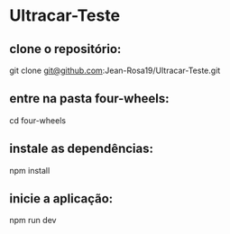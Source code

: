 # Ultracar-Teste

## clone o repositório:
git clone git@github.com:Jean-Rosa19/Ultracar-Teste.git

## entre na pasta four-wheels:
cd four-wheels

## instale as dependências:
npm install

## inicie a aplicação:
npm run dev

